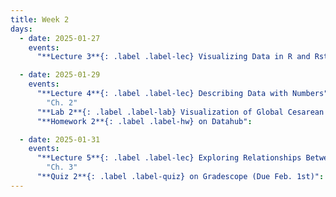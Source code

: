 ```yaml
---
title: Week 2
days:
  - date: 2025-01-27
    events:
      "**Lecture 3**{: .label .label-lec} Visualizing Data in R and Rstudio (ggplot2":

  - date: 2025-01-29
    events:
      "**Lecture 4**{: .label .label-lec} Describing Data with Numbers":
        "Ch. 2"
      "**Lab 2**{: .label .label-lab} Visualization of Global Cesarean Delivery Rates (Due Feb. 1st)":
      "**Homework 2**{: .label .label-hw} on Datahub":

  - date: 2025-01-31
    events:
      "**Lecture 5**{: .label .label-lec} Exploring Relationships Between Two Variables": 
        "Ch. 3"
      "**Quiz 2**{: .label .label-quiz} on Gradescope (Due Feb. 1st)":
---
```



